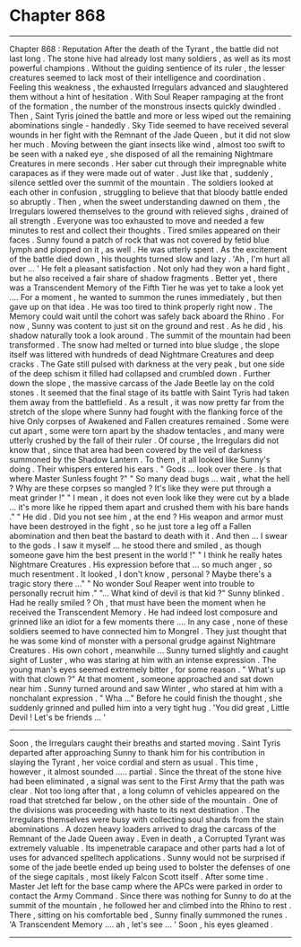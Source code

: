 
# Chapter 868


---

Chapter 868 : Reputation
After the death of the Tyrant , the battle did not last long .
The stone hive had already lost many soldiers , as well as its most powerful champions . Without the guiding sentience of its ruler , the lesser creatures seemed to lack most of their intelligence and coordination . Feeling this weakness , the exhausted Irregulars advanced and slaughtered them without a hint of hesitation .
With Soul Reaper rampaging at the front of the formation , the number of the monstrous insects quickly dwindled . Then , Saint Tyris joined the battle and more or less wiped out the remaining abominations single - handedly .
Sky Tide seemed to have received several wounds in her fight with the Remnant of the Jade Queen , but it did not slow her much . Moving between the giant insects like wind , almost too swift to be seen with a naked eye , she disposed of all the remaining Nightmare Creatures in mere seconds . Her saber
cut through their impregnable white carapaces as if they were made out of water .
Just like that , suddenly , silence settled over the summit of the mountain .
The soldiers looked at each other in confusion , struggling to believe that that bloody battle ended so abruptly . Then , when the sweet understanding dawned on them , the Irregulars lowered themselves to the ground with relieved sighs , drained of all strength .
Everyone was too exhausted to move and needed a few minutes to rest and
collect their thoughts . Tired smiles appeared on their faces .
Sunny found a patch of rock that was not covered by fetid blue lymph and plopped on it , as well . He was utterly spent . As the excitement of the battle died down , his thoughts turned slow and lazy .
'Ah , I'm hurt all over ... '
He felt a pleasant satisfaction . Not only had they won a hard fight , but he also received a fair share of shadow fragments . Better yet , there was a Transcendent Memory of the Fifth Tier he was yet to take a look yet ....
For a moment , he wanted to summon the runes immediately , but then gave up on that idea . He was too tired to think properly right now . The Memory could wait until the cohort was safely back aboard the Rhino .
For now , Sunny was content to just sit on the ground and rest .
As he did , his shadow naturally took a look around .
The summit of the mountain had been transformed . The snow had melted or turned into blue sludge , the slope itself was littered with hundreds of dead Nightmare Creatures and deep cracks . The Gate still pulsed with darkness at the very peak , but one side of the deep schism it filled had collapsed and crumbled down .
Further down the slope , the massive carcass of the Jade Beetle lay on the cold stones . It seemed that the final stage of its battle with Saint Tyris had taken them away from the battlefield .
As a result , it was now pretty far from the stretch of the slope where Sunny had fought with the flanking force of the hive Only corpses of Awakened and Fallen creatures remained . Some were cut apart , some were torn apart by the shadow tentacles , and many were utterly crushed by the fall of their ruler .
Of course , the Irregulars did not know that , since that area had been covered by the veil of darkness summoned by the Shadow Lantern . To them , it all looked like Sunny's doing .
Their whispers entered his ears .
" Gods ... look over there . Is that where Master Sunless fought ?"
" So many dead bugs ... wait , what the hell ? Why are these corpses so mangled ? It's like they were put through a meat grinder !"
" I mean , it does not even look like they were cut by a blade ... it's more like he ripped them apart and crushed them with his bare hands ."
" He did . Did you not see him , at the end ? His weapon and armor must have been destroyed in the fight , so he just tore a leg off a Fallen abomination and then beat the bastard to death with it . And then ... I swear to the gods . I saw it myself ... he stood there and smiled , as though someone gave him the best present in the world !"
" I think he really hates Nightmare Creatures . His expression before that ... so much anger , so much resentment . It looked , I don't know , personal ? Maybe there's a tragic story there ..."
" No wonder Soul Reaper went into trouble to personally recruit him ."
"... What kind of devil is that kid ?"
Sunny blinked .
Had he really smiled ? Oh , that must have been the moment when he received the Transcendent Memory . He had indeed lost composure and grinned like an idiot for a few moments there ....
In any case , none of these soldiers seemed to have connected him to Mongrel . They just thought that he was some kind of monster with a personal grudge against Nightmare Creatures . His own cohort , meanwhile ...
Sunny turned slightly and caught sight of Luster , who was staring at him with an intense expression . The young man's eyes seemed extremely bitter , for some reason .
" What's up with that clown ?"
At that moment , someone approached and sat down near him . Sunny turned around and saw Winter , who stared at him with a nonchalant expression .
" Wha ..."
Before he could finish the thought , she suddenly grinned and pulled him into a very tight hug .
'You did great , Little Devil ! Let's be friends ... '
****
Soon , the Irregulars caught their breaths and started moving . Saint Tyris departed after approaching Sunny to thank him for his contribution in slaying the Tyrant , her voice cordial and stern as usual . This time , however , it almost sounded ..... partial .
Since the threat of the stone hive had been eliminated , a signal was sent to the First Army that the path was clear . Not too long after that , a long column of vehicles appeared on the road that stretched far below , on the other side of the mountain . One of the divisions was proceeding with haste to its next destination .
The Irregulars themselves were busy with collecting soul shards from the stain abominations . A dozen heavy loaders arrived to drag the carcass of the Remnant of the Jade Queen away . Even in death , a Corrupted Tyrant was extremely valuable . Its impenetrable carapace and other parts had a lot of uses for advanced spelltech applications .
Sunny would not be surprised if some of the jade beetle ended up being used to bolster the defenses of one of the siege capitals , most likely Falcon Scott itself .
After some time . Master Jet left for the base camp where the APCs were parked in order to contact the Army Command . Since there was nothing for Sunny to do at the summit of the mountain , he followed her and climbed into the Rhino to rest .
There , sitting on his comfortable bed , Sunny finally summoned the runes .
'A Transcendent Memory .... ah , let's see ... '
Soon , his eyes gleamed .

---


